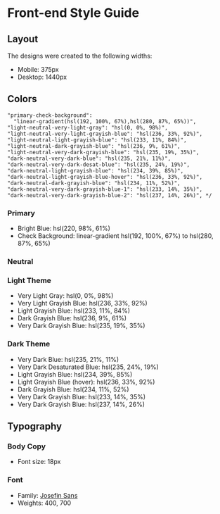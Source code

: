 # Front-end Style Guide

## Layout

The designs were created to the following widths:

- Mobile: 375px
- Desktop: 1440px

## Colors

```/* "primary-bright-blue": "hsl(220, 98%, 61%)",
"primary-check-background":
  "linear-gradient(hsl(192, 100%, 67%),hsl(280, 87%, 65%))",
"light-neutral-very-light-gray": "hsl(0, 0%, 98%)",
"light-neutral-very-light-grayish-blue": "hsl(236, 33%, 92%)",
"light-neutral-light-grayish-blue": "hsl(233, 11%, 84%)",
"light-neutral-dark-grayish-blue": "hsl(236, 9%, 61%)",
"light-neutral-very-dark-grayish-blue": "hsl(235, 19%, 35%)",
"dark-neutral-very-dark-blue": "hsl(235, 21%, 11%)",
"dark-neutral-very-dark-desat-blue": "hsl(235, 24%, 19%)",
"dark-neutral-light-grayish-blue": "hsl(234, 39%, 85%)",
"dark-neutral-light-grayish-blue-hover": "hsl(236, 33%, 92%)",
"dark-neutral-dark-grayish-blue": "hsl(234, 11%, 52%)",
"dark-neutral-very-dark-grayish-blue-1": "hsl(233, 14%, 35%)",
"dark-neutral-very-dark-grayish-blue-2": "hsl(237, 14%, 26%)", */
```

### Primary

- Bright Blue: hsl(220, 98%, 61%)
- Check Background: linear-gradient hsl(192, 100%, 67%) to hsl(280, 87%, 65%)

### Neutral

### Light Theme

- Very Light Gray: hsl(0, 0%, 98%)
- Very Light Grayish Blue: hsl(236, 33%, 92%)
- Light Grayish Blue: hsl(233, 11%, 84%)
- Dark Grayish Blue: hsl(236, 9%, 61%)
- Very Dark Grayish Blue: hsl(235, 19%, 35%)

### Dark Theme

- Very Dark Blue: hsl(235, 21%, 11%)
- Very Dark Desaturated Blue: hsl(235, 24%, 19%)
- Light Grayish Blue: hsl(234, 39%, 85%)
- Light Grayish Blue (hover): hsl(236, 33%, 92%)
- Dark Grayish Blue: hsl(234, 11%, 52%)
- Very Dark Grayish Blue: hsl(233, 14%, 35%)
- Very Dark Grayish Blue: hsl(237, 14%, 26%)

## Typography

### Body Copy

- Font size: 18px

### Font

- Family: [Josefin Sans](https://fonts.google.com/specimen/Josefin+Sans)
- Weights: 400, 700
